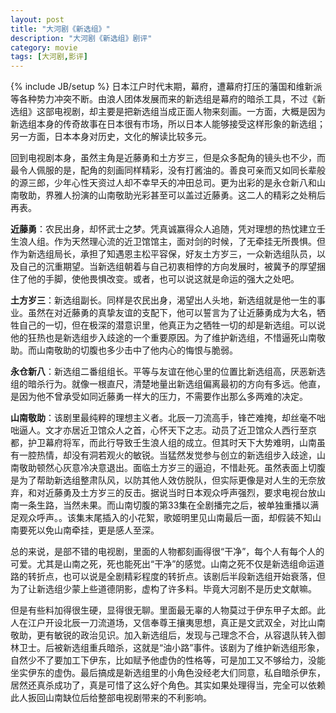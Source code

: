 ```yaml
---
layout: post
title: "大河剧《新选组》"
description: "大河剧《新选组》剧评"
category: movie
tags: [大河剧,影评]
---
```

{% include JB/setup %}
日本江户时代末期，幕府，遭幕府打压的藩国和维新派等各种势力冲突不断。由浪人团体发展而来的新选组是幕府的暗杀工具，不过《新选组》这部电视剧，却主要是把新选组当成正面人物来刻画。一方面，大概是因为新选组本身的传奇故事在日本很有市场，所以日本人能够接受这样形象的新选组；另一方面，日本本身对历史，文化的解读比较多元。

回到电视剧本身，虽然主角是近藤勇和土方岁三，但是众多配角的镜头也不少，而最令人佩服的是，配角的刻画同样精彩，没有打酱油的。善良可亲而又如同长辈般的源三郎，少年心性天资过人却不幸早夭的冲田总司。更为出彩的是永仓新八和山南敬助，界雅人扮演的山南敬助光彩甚至可以盖过近藤勇。这二人的精彩之处稍后再表。

**近藤勇**：农民出身，却怀武士之梦。凭真诚赢得众人追随，凭对理想的热忱建立壬生浪人组。作为天然理心流的近卫馆馆主，面对剑的时候，了无牵挂无所畏惧。但作为新选组局长，承担了知遇恩主松平容保，好友土方岁三，一众新选组队员，以及自己的沉重期望。当新选组朝着与自己初衷相悖的方向发展时，被冀予的厚望捆住了他的手脚，使他畏惧改变。或者，也可以说这就是命运的强大之处吧。

**土方岁三**：新选组副长。同样是农民出身，渴望出人头地，新选组就是他一生的事业。虽然在对近藤勇的真挚友谊的支配下，他可以誓言为了让近藤勇成为大名，牺牲自己的一切，但在极深的潜意识里，他真正为之牺牲一切的却是新选组。可以说他的狂热也是新选组步入歧途的一个重要原因。为了维护新选组，不惜逼死山南敬助。而山南敬助的切腹也多少击中了他内心的悔恨与脆弱。

**永仓新八**：新选组二番组组长。平等与友谊在他心里的位置比新选组高，厌恶新选组的暗杀行为。就像一根直尺，清楚地量出新选组偏离最初的方向有多远。他直，是因为他不曾承受如同近藤勇一样大的压力，不需要作出那么多两难的决定。

**山南敬助**：该剧里最纯粹的理想主义者。北辰一刀流高手，锋芒难掩，却丝毫不咄咄逼人。文才亦居近卫馆众人之首，心怀天下之志。动员了近卫馆众人西行至京都，护卫幕府将军，而此行导致壬生浪人组的成立。但其时天下大势难明，山南虽有一腔热情，却没有洞若观火的敏锐。当猛然发觉参与创立的新选组步入歧途，山南敬助顿然心灰意冷决意退出。面临土方岁三的逼迫，不惜赴死。虽然表面上切腹是为了帮助新选组整肃队风，以防其他人效仿脱队，但实际更像是对人生的无奈放弃，和对近藤勇及土方岁三的反击。据说当时日本观众呼声强烈，要求电视台放山南一条生路，当然未果。而山南切腹的第33集在全剧播完之后，被单独重播以满足观众呼声。。该集末尾插入的小花絮，歌姬明里见山南最后一面，却假装不知山南要死以免山南牵挂，更是感人至深。

总的来说，是部不错的电视剧，里面的人物都刻画得很“干净”，每个人有每个人的可爱。尤其是山南之死，死也能死出“干净”的感觉。山南之死不仅是新选组命运道路的转折点，也可以说是全剧精彩程度的转折点。该剧后半段新选组开始衰落，但为了让新选组少蒙上些道德阴影，虚构了许多料。毕竟大河剧不是历史文献嘛。

但是有些料加得很生硬，显得很无聊。里面最无辜的人物莫过于伊东甲子太郎。此人在江户开设北辰一刀流道场，又信奉尊王攘夷思想，真正是文武双全，对比山南敬助，更有敏锐的政治见识。加入新选组后，发现与己理念不合，从容退队转入御林卫士。后被新选组重兵暗杀，这就是“油小路”事件。该剧为了维护新选组形象，自然少不了要加工下伊东，比如赋予他虚伪的性格等，可是加工又不够给力，没能坐实伊东的虚伪。最后搞成是新选组里的小角色没经老大们同意，私自暗杀伊东，居然还真杀成功了，真是可惜了这么好个角色。其实如果处理得当，完全可以依赖此人扳回山南缺位后给整部电视剧带来的不利影响。